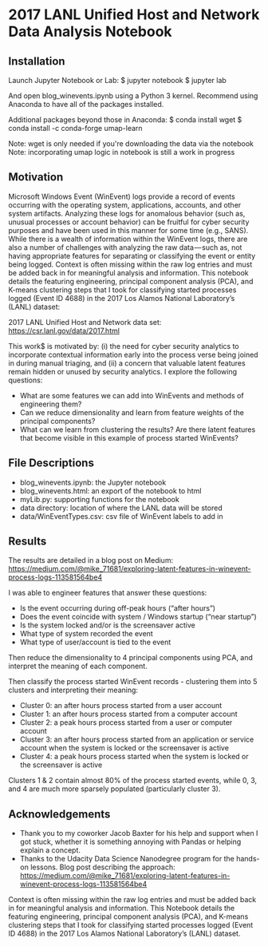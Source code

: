 # 2017 LANL Unified Host and Network Data Analysis Notebook

## Installation

Launch Jupyter Notebook or Lab:
$ jupyter notebook
$ jupyter lab

And open blog_winevents.ipynb using a Python 3 kernel.
Recommend using Anaconda to have all of the packages installed.

Additional packages beyond those in Anaconda:
$ conda install wget
$ conda install -c conda-forge umap-learn

Note: wget is only needed if you're downloading the data via the notebook
Note: incorporating umap logic in notebook is still a work in progress


## Motivation

Microsoft Windows Event (WinEvent) logs provide a record of events occurring with the operating system, applications, accounts, and other system artifacts. Analyzing these logs for anomalous behavior (such as, unusual processes or account behavior) can be fruitful for cyber security purposes and have been used in this manner for some time (e.g., SANS). While there is a wealth of information within the WinEvent logs, there are also a number of challenges with analyzing the raw data — such as, not having appropriate features for separating or classifying the event or entity being logged. Context is often missing within the raw log entries and must be added back in for meaningful analysis and information. This notebook details the featuring engineering, principal component analysis (PCA), and K-means clustering steps that I took for classifying started processes logged (Event ID 4688) in the 2017 Los Alamos National Laboratory’s (LANL) dataset:

2017 LANL Unified Host and Network data set: https://csr.lanl.gov/data/2017.html

This work$ is motivated by: (i) the need for cyber security analytics to incorporate contextual information early into the process verse being joined in during manual triaging, and (ii) a concern that valuable latent features remain hidden or unused by security analytics. I explore the following questions:

* What are some features we can add into WinEvents and methods of engineering them?
* Can we reduce dimensionality and learn from feature weights of the principal components?
* What can we learn from clustering the results? Are there latent features that become visible in this example of process started WinEvents?


## File Descriptions

* blog_winevents.ipynb: the Jupyter notebook
* blog_winevents.html: an export of the notebook to html
* myLib.py: supporting functions for the notebook
* data directory: location of where the LANL data will be stored
* data/WinEventTypes.csv: csv file of WinEvent labels to add in


## Results

The results are detailed in a blog post on Medium:
https://medium.com/@mike_71681/exploring-latent-features-in-winevent-process-logs-113581564be4

I was able to engineer features that answer these questions:

* Is the event occurring during off-peak hours (“after hours”)
* Does the event coincide with system / Windows startup (“near startup”)
* Is the system locked and/or is the screensaver active
* What type of system recorded the event
* What type of user/account is tied to the event

Then reduce the dimensionality to 4 principal components using PCA, and interpret the meaning of each component.

Then classify the process started WinEvent records - clustering them into 5 clusters and interpreting their meaning:

* Cluster 0: an after hours process started from a user account
* Cluster 1: an after hours process started from a computer account
* Cluster 2: a peak hours process started from a user or computer account
* Cluster 3: an after hours process started from an application or service account when the system is locked or the screensaver is active
* Cluster 4: a peak hours process started when the system is locked or the screensaver is active

Clusters 1 & 2 contain almost 80% of the process started events, while 0, 3, and 4 are much more sparsely populated (particularly cluster 3).

## Acknowledgements

* Thank you to my coworker Jacob Baxter for his help and support when I got stuck, whether it is something annoying with Pandas or helping explain a concept.
* Thanks to the Udacity Data Science Nanodegree program for the hands-on lessons.
Blog post describing the approach:
https://medium.com/@mike_71681/exploring-latent-features-in-winevent-process-logs-113581564be4

Context is often missing within the raw log entries and must be added back in for meaningful analysis and information. This Notebook details the featuring engineering, principal component analysis (PCA), and K-means clustering steps that I took for classifying started processes logged (Event ID 4688) in the 2017 Los Alamos National Laboratory’s (LANL) dataset.

